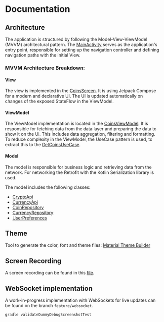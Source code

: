# Documentation

## Architecture

The application is structured by following the Model-View-ViewModel (MVVM) architectural pattern.
The
[MainActivity](app/src/main/java/at/sfraungruber/assetbrowser/ui/MainActivity.kt) serves as the
application's entry point, responsible for setting up the navigation controller and defining
navigation paths with the initial View.

### MVVM Architecture Breakdown:

#### View

The view is implemented in
the [CoinsScreen](app/src/main/java/at/sfraungruber/assetbrowser/ui/coins/CoinsScreen.kt). It is using
Jetpack Compose for a modern and declarative UI. The UI is updated automatically on changes of
the exposed StateFlow in the ViewModel.

#### ViewModel

The ViewModel implementation is located in
the [CoinsViewModel](app/src/main/java/at/sfraungruber/assetbrowser/ui/coins/CoinsViewModel.kt). It is
responsible for fetching data from the data layer and preparing the data to show it on the UI. This
includes data aggregation, filtering and formatting. To reduce complexity in the ViewModel, the
UseCase pattern is used, to extract this to
the [GetCoinsUseCase](app/src/main/java/at/sfraungruber/assetbrowser/ui/coins/GetCoinsUseCase.kt).

#### Model

The model is responsible for business logic and retrieving data from the network. For networking the
Retrofit with the Kotlin Serialization library is used.

The model includes the following classes:

* [CryptoApi](app/src/main/java/at/sfraungruber/assetbrowser/data/remote/CryptoApi.kt)
* [CurrencyApi](app/src/main/java/at/sfraungruber/assetbrowser/data/remote/CurrencyApi.kt)
* [CoinRepository](app/src/main/java/at/sfraungruber/assetbrowser/data/repository/CoinRepository.kt)
* [CurrencyRepository](app/src/main/java/at/sfraungruber/assetbrowser/data/repository/CurrencyRepository.kt)
* [UserPreferences](app/src/main/java/at/sfraungruber/assetbrowser/data/UserPreferences.kt)

## Theme

Tool to generate the color, font and theme
files: [Material Theme Builder](https://material-foundation.github.io/material-theme-builder/)

## Screen Recording
A screen recording can be found in this [file](screen_recording.mp4).

## WebSocket implementation
A work-in-progress implementation with WebSockets for live updates can be found on the branch `feature/websocket`.


```
gradle validateDummyDebugScreenshotTest
```